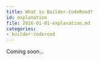 ```yaml
---
title: What is Builder-CodeRoad?
id: explanation
file: 2016-01-01-explanation.md
categories:
- builder-coderoad
---
```


Coming soon...

